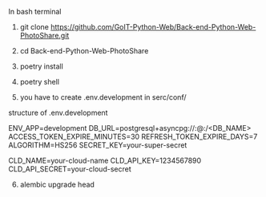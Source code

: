 In bash terminal

1) git clone https://github.com/GoIT-Python-Web/Back-end-Python-Web-PhotoShare.git
2) cd Back-end-Python-Web-PhotoShare
3) poetry install
4) poetry shell


5) you have to create .env.development in serc/conf/ 

structure of .env.development

ENV_APP=development
DB_URL=postgresql+asyncpg://<USERNAME>:<PASSWORD>@<HOST>:<PORT>/<DB_NAME>
ACCESS_TOKEN_EXPIRE_MINUTES=30
REFRESH_TOKEN_EXPIRE_DAYS=7
ALGORITHM=HS256
SECRET_KEY=your-super-secret

CLD_NAME=your-cloud-name
CLD_API_KEY=1234567890
CLD_API_SECRET=your-cloud-secret

6) alembic upgrade head



